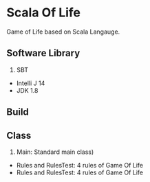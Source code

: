 Scala Of Life
===================
Game of Life based on Scala Langauge.


Software Library
-----
 1. SBT
 -  Intelli J 14
 -  JDK 1.8


Build
-----


Class
-----
 1. Main: Standard main class)
 -  Rules and RulesTest: 4 rules of Game Of Life
 -  Rules and RulesTest: 4 rules of Game Of Life